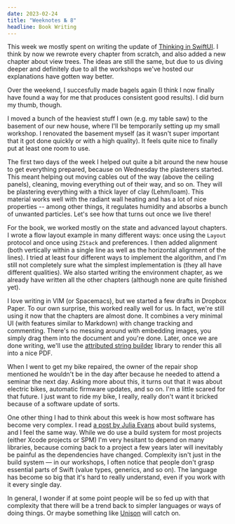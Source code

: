 ```yaml
---
date: 2023-02-24
title: "Weeknotes № 8"
headline: Book Writing
---
```


This week we mostly spent on writing the update of [Thinking in SwiftUI](https://www.objc.io/books/thinking-in-swiftui/). I think by now we rewrote every chapter from scratch, and also added a new chapter about view trees. The ideas are still the same, but due to us diving deeper and definitely due to all the workshops we've hosted our explanations have gotten way better.

Over the weekend, I succesfully made bagels again (I think I now finally have found a way for me that produces consistent good results). I did burn my thumb, though.

I moved a bunch of the heaviest stuff I own (e.g. my table saw) to the basement of our new house, where I'll be temporarily setting up my small workshop. I renovated the basement myself (as it wasn't super important that it got done quickly or with a high quality). It feels quite nice to finally put at least one room to use.

The first two days of the week I helped out quite a bit around the new house to get everything prepared, because on Wednesday the plasterers started. This meant helping out moving cables out of the way (above the ceiling panels), cleaning, moving everything out of their way, and so on. They will be plastering everything with a thick layer of clay (Lehm/loam). This material works well with the radiant wall heating and has a lot of nice properties -- among other things, it regulates humidity and absorbs a bunch of unwanted particles. Let's see how that turns out once we live there!

For the book, we worked mostly on the state and advanced layout chapters. I wrote a flow layout example in many different ways: once using the `Layout` protocol and once using `ZStack` and preferences. I then added alignment (both vertically within a single line as well as the horizontal alignment of the lines). I tried at least four different ways to implement the algorithm, and I'm still not completely sure what the simplest implementation is (they all have different qualities). We also started writing the environment chapter, as we already have written all the other chapters (although none are quite finished yet). 

I love writing in VIM (or Spacemacs), but we started a few drafts in Dropbox Paper. To our own surprise, this worked really well for us. In fact, we're still using it now that the chapters are almost done. It combines a very minimal UI (with features similar to Markdown) with change tracking and commenting. There's no messing around with embedding images, you simply drag them into the document and you're done. Later, once we are done writing, we'll use the [attributed string builder](https://talk.objc.io/episodes/S01E342-attributed-string-builder-part-6) library to render this all into a nice PDF.

When I went to get my bike repaired, the owner of the repair shop mentioned he wouldn't be in the day after because he needed to attend a seminar the next day. Asking more about this, it turns out that it was about electric bikes, automatic firmware updates, and so on. I'm a little scared for that future. I just want to ride my bike, I really, really don't want it bricked because of a software update of sorts.

One other thing I had to think about this week is how most software has become very complex. I read [a post by Julia Evans](https://jvns.ca/blog/2023/02/16/writing-javascript-without-a-build-system/) about build systems, and I feel the same way. While we do use a build system for most projects (either Xcode projects or SPM) I'm very hesitant to depend on many libraries, because coming back to a project a few years later will inevitably be painful as the dependencies have changed. Complexity isn't just in the build system — in our workshops, I often notice that people don't grasp essential parts of Swift (value types, generics, and so on). The language has become so big that it's hard to really understand, even if you work with it every single day.

In general, I wonder if at some point people will be so fed up with that complexity that there will be a trend back to simpler languages or ways of doing things. Or maybe something like [Unison](https://www.unison-lang.org) will catch on.




